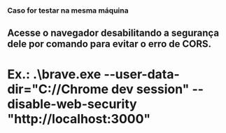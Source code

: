 ### Caso for testar na mesma máquina 
## Acesse o navegador desabilitando a segurança dele por comando para evitar o erro de CORS.
# Ex.: .\brave.exe --user-data-dir="C://Chrome dev session" --disable-web-security "http://localhost:3000"
